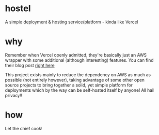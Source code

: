 # hostel
A simple deployment & hosting service/platform - kinda like Vercel

# why
Remember when Vercel openly admitted, they're basically just an AWS wrapper with some additional (although interesting) features. You can find their blog post [right here](https://vercel.com/blog/behind-the-scenes-of-vercels-infrastructure)

This project exists mainly to reduce the dependency on AWS as much as possible (not entirely however), taking advantage of some other open source projects to bring together a solid, yet simple platform for deployments which by the way can be self-hosted itself by anyone! All hail privacy!!

# how
Let the chief cook!



